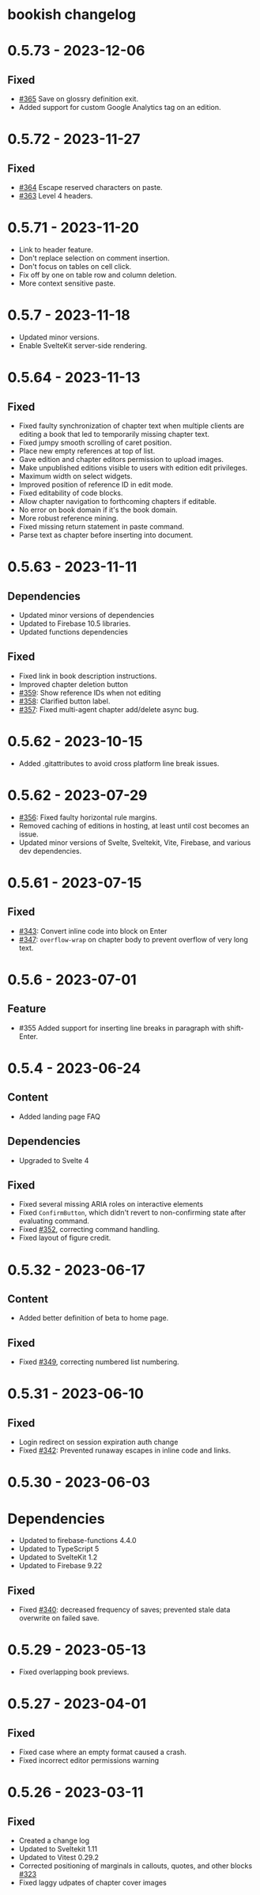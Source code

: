 # bookish changelog

# 0.5.73 - 2023-12-06

## Fixed

-   [#365](https://github.com/amyjko/bookish/issues/365) Save on glossry definition exit.
-   Added support for custom Google Analytics tag on an edition.

# 0.5.72 - 2023-11-27

## Fixed

-   [#364](https://github.com/amyjko/bookish/issues/364) Escape reserved characters on paste.
-   [#363](https://github.com/amyjko/bookish/issues/363) Level 4 headers.

# 0.5.71 - 2023-11-20

-   Link to header feature.
-   Don't replace selection on comment insertion.
-   Don't focus on tables on cell click.
-   Fix off by one on table row and column deletion.
-   More context sensitive paste.

# 0.5.7 - 2023-11-18

-   Updated minor versions.
-   Enable SvelteKit server-side rendering.

# 0.5.64 - 2023-11-13

## Fixed

-   Fixed faulty synchronization of chapter text when multiple clients are editing a book that led to temporarily missing chapter text.
-   Fixed jumpy smooth scrolling of caret position.
-   Place new empty references at top of list.
-   Gave edition and chapter editors permission to upload images.
-   Make unpublished editions visible to users with edition edit privileges.
-   Maximum width on select widgets.
-   Improved position of reference ID in edit mode.
-   Fixed editability of code blocks.
-   Allow chapter navigation to forthcoming chapters if editable.
-   No error on book domain if it's the book domain.
-   More robust reference mining.
-   Fixed missing return statement in paste command.
-   Parse text as chapter before inserting into document.

# 0.5.63 - 2023-11-11

## Dependencies

-   Updated minor versions of dependencies
-   Updated to Firebase 10.5 libraries.
-   Updated functions dependencies

## Fixed

-   Fixed link in book description instructions.
-   Improved chapter deletion button
-   [#359](https://github.com/amyjko/bookish/issues/359): Show reference IDs when not editing
-   [#358](https://github.com/amyjko/bookish/issues/358): Clarified button label.
-   [#357](https://github.com/amyjko/bookish/issues/357): Fixed multi-agent chapter add/delete async bug.

# 0.5.62 - 2023-10-15

-   Added .gitattributes to avoid cross platform line break issues.

# 0.5.62 - 2023-07-29

-   [#356](https://github.com/amyjko/bookish/issues/356): Fixed faulty horizontal rule margins.
-   Removed caching of editions in hosting, at least until cost becomes an issue.
-   Updated minor versions of Svelte, Sveltekit, Vite, Firebase, and various dev dependencies.

# 0.5.61 - 2023-07-15

## Fixed

-   [#343](https://github.com/amyjko/bookish/issues/343): Convert inline code into block on Enter
-   [#347](https://github.com/amyjko/bookish/issues/347): `overflow-wrap` on chapter body to prevent overflow of very long text.

# 0.5.6 - 2023-07-01

## Feature

-   #355 Added support for inserting line breaks in paragraph with shift-Enter.

# 0.5.4 - 2023-06-24

## Content

-   Added landing page FAQ

## Dependencies

-   Upgraded to Svelte 4

## Fixed

-   Fixed several missing ARIA roles on interactive elements
-   Fixed `ConfirmButton`, which didn't revert to non-confirming state after evaluating command.
-   Fixed [#352](https://github.com/amyjko/bookish/issues/352), correcting command handling.
-   Fixed layout of figure credit.

# 0.5.32 - 2023-06-17

## Content

-   Added better definition of beta to home page.

## Fixed

-   Fixed [#349](https://github.com/amyjko/bookish/issues/349), correcting numbered list numbering.

# 0.5.31 - 2023-06-10

## Fixed

-   Login redirect on session expiration auth change
-   Fixed [#342](https://github.com/amyjko/bookish/issues/342): Prevented runaway escapes in inline code and links.

# 0.5.30 - 2023-06-03

# Dependencies

-   Updated to firebase-functions 4.4.0
-   Updated to TypeScript 5
-   Updated to SvelteKit 1.2
-   Updated to Firebase 9.22

## Fixed

-   Fixed [#340](https://github.com/amyjko/bookish/issues/340): decreased frequency of saves; prevented stale data overwrite on failed save.

# 0.5.29 - 2023-05-13

-   Fixed overlapping book previews.

# 0.5.27 - 2023-04-01

## Fixed

-   Fixed case where an empty format caused a crash.
-   Fixed incorrect editor permissions warning

# 0.5.26 - 2023-03-11

## Fixed

-   Created a change log
-   Updated to Sveltekit 1.11
-   Updated to Vitest 0.29.2
-   Corrected positioning of marginals in callouts, quotes, and other blocks [#323](https://github.com/amyjko/bookish/issues/323)
-   Fixed laggy udpates of chapter cover images
